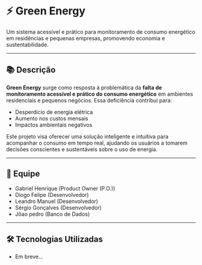 # ⚡ Green Energy

Um sistema acessível e prático para monitoramento de consumo energético em residências e pequenas empresas, promovendo economia e sustentabilidade.

---

## 📚 Descrição

**Green Energy** surge como resposta à problemática da **falta de monitoramento acessível e prático do consumo energético** em ambientes residenciais e pequenos negócios. Essa deficiência contribui para:

- Desperdício de energia elétrica
- Aumento nos custos mensais
- Impactos ambientais negativos

Este projeto visa oferecer uma solução inteligente e intuitiva para acompanhar o consumo em tempo real, ajudando os usuários a tomarem decisões conscientes e sustentáveis sobre o uso de energia.

---

## 👥 Equipe

- Gabriel Henrique (Product Owner (P.O.))
- Diogo Felipe (Desenvolvedor)
- Leandro Manuel (Desenvolvedor)
- Sérgio Gonçalves (Desenvolvedor)
- Jõao pedro (Banco de Dados)

---

## 🛠️ Tecnologias Utilizadas

- Em breve...
